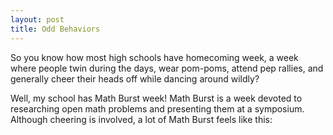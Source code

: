 ```yaml
---
layout: post
title: Odd Behaviors
---
```


So you know how most high schools have homecoming week, a week where people twin during the days, wear pom-poms, attend pep rallies, and generally cheer their heads off while dancing around wildly?

Well, my school has Math Burst week! Math Burst is a week devoted to researching open math problems and presenting them at a symposium.
Although cheering is involved, a lot of Math Burst feels like this:
